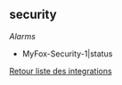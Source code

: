 ## security

*Alarms*
- MyFox-Security-1|status


[Retour liste des integrations](../integration.md)
